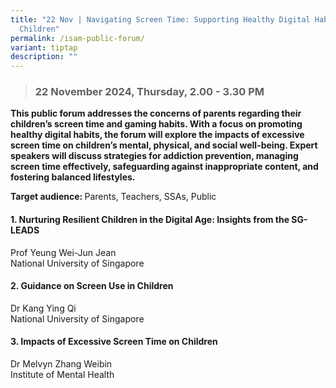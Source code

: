 ```yaml
---
title: "22 Nov | Navigating Screen Time: Supporting Healthy Digital Habits for
  Children"
permalink: /isam-public-forum/
variant: tiptap
description: ""
---
```

<blockquote>
<h3><strong>22 November 2024, Thursday, 2.00 - 3.30 PM</strong></h3>
</blockquote>
<p><strong>This public forum addresses the concerns of parents regarding their children’s screen time and gaming habits. With a focus on promoting healthy digital habits, the forum will explore the impacts of excessive screen time on children’s mental, physical, and social well-being. Expert speakers will discuss strategies for addiction prevention, managing screen time effectively, safeguarding against inappropriate content, and fostering balanced lifestyles.</strong>
</p>
<p><strong>Target audience: </strong>Parents, Teachers, SSAs, Public</p>
<h4><strong>1. Nurturing Resilient Children in the Digital Age: Insights from the SG-LEADS</strong></h4>
<p>Prof Yeung Wei-Jun Jean
<br>National University of Singapore</p>
<h4><strong>2. Guidance on Screen Use in Children</strong></h4>
<p>Dr Kang Ying Qi
<br>National University of Singapore</p>
<h4><strong>3. Impacts of Excessive Screen Time on Children</strong></h4>
<p>Dr Melvyn Zhang Weibin
<br>Institute of Mental Health</p>
<p></p>